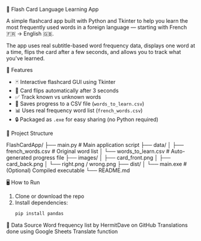  🧠 Flash Card Language Learning App

A simple flashcard app built with Python and Tkinter to help you learn the most frequently used words in a foreign language — starting with French 🇫🇷 → English 🇬🇧.

The app uses real subtitle-based word frequency data, displays one word at a time, flips the card after a few seconds, and allows you to track what you've learned.

 🚀 Features

- 🃏 Interactive flashcard GUI using Tkinter
- 🔁 Card flips automatically after 3 seconds
- ✅ Track known vs unknown words
- 📂 Saves progress to a CSV file (`words_to_learn.csv`)
- 📊 Uses real frequency word list (`french_words.csv`)
- 🔒 Packaged as `.exe` for easy sharing (no Python required)

📁 Project Structure

FlashCardApp/
├── main.py # Main application script
├── data/
│ ├── french_words.csv # Original word list
│ └── words_to_learn.csv # Auto-generated progress file
├── images/
│ ├── card_front.png
│ ├── card_back.png
│ └── right.png / wrong.png
├── dist/
│ └── main.exe # (Optional) Compiled executable
└── README.md


 🖥️ How to Run
1. Clone or download the repo
2. Install dependencies:
   ```bash
   pip install pandas

💾 Data Source
Word frequency list by HermitDave on GitHub
Translations done using Google Sheets Translate function
